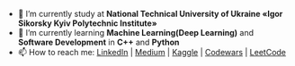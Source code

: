 - 🔭 I’m currently study at **National Technical University of Ukraine «Igor Sikorsky Kyiv Polytechnic Institute»**
- 🌱 I’m currently learning **Machine Learning(Deep Learning)** and **Software Development** in **C++** and **Python**
- 📫 How to reach me: [LinkedIn](https://www.linkedin.com/in/daniil-trotsenko-41436b177/) | [Medium](https://medium.com/@danik_tro) | [Kaggle](https://www.kaggle.com/daniktro)
 | [Codewars](https://www.codewars.com/users/danik-tro) | [LeetCode](https://leetcode.com/danik_tro/)

